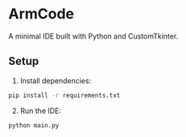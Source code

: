 # ArmCode

A minimal IDE built with Python and CustomTkinter.

## Setup
1. Install dependencies:
```bash
pip install -r requirements.txt
```
2. Run the IDE:
```bash
python main.py
```